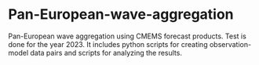 # Pan-European-wave-aggregation
Pan-European wave aggregation using CMEMS forecast products.
Test is done for the year 2023.
It includes python scripts for creating observation-model data pairs
and scripts for analyzing the results.

